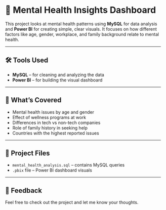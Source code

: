 # 🧠 Mental Health Insights Dashboard

This project looks at mental health patterns using **MySQL** for data analysis and **Power BI** for creating simple, clear visuals. It focuses on how different factors like age, gender, workplace, and family background relate to mental health.

---

## 🛠 Tools Used
- **MySQL** – for cleaning and analyzing the data
- **Power BI** – for building the visual dashboard

---

## 📌 What’s Covered
- Mental health issues by age and gender
- Effect of wellness programs at work
- Differences in tech vs non-tech companies
- Role of family history in seeking help
- Countries with the highest reported issues

---

## 🧩 Project Files
- `mental_health_analysis.sql` – contains MySQL queries
- `.pbix` file – Power BI dashboard visuals

---

## 💬 Feedback
Feel free to check out the project and let me know your thoughts.  
